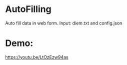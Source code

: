 # AutoFilling
Auto fill data in web form. Input: diem.txt and config.json

# Demo:
https://youtu.be/LtOzEzw94as
